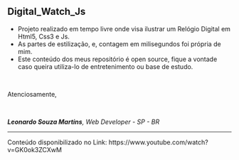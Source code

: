 <h2>Digital_Watch_Js</h2>

- Projeto realizado em tempo livre onde visa ilustrar um Relógio Digital em Html5, Css3 e Js.
- As partes de estilização, e, contagem em milisegundos foi própria de mim.
- Este conteúdo dos meus repositório é open source, fique a vontade caso queira utiliza-lo de entretenimento ou base de estudo.
<br>
<p>Atenciosamente,</p>
<br>
<p><i><strong>Leonardo Souza Martins</strong>, Web Developer - SP - BR</i></p>
<hr />
Conteúdo disponibilizado no Link: https://www.youtube.com/watch?v=GK0ok3ZCXwM
